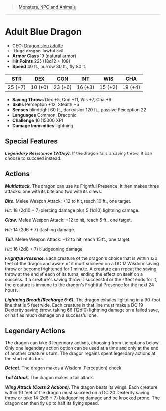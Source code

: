 ﻿---
!MonsterItem
Family: MonsterVO
Type: dragon
Size: Huge
Alignment: lawful evil
ArmorClass: 19 (natural armor)
HitPoints: 225 (18d12 + 108)
Speed: 40 ft., burrow 30 ft., fly 80 ft.
Strength: 25 (+7)
Dexterity: 10 (+0)
Constitution: 23 (+6)
Intelligence: 16 (+3)
Wisdom: 15 (+2)
Charisma: 19 (+4)
SavingThrows: Dex +5, Con +11, Wis +7, Cha +9
Skills: Perception +12, Stealth +5
DamageImmunities: lightning
Senses: blindsight 60 ft., darkvision 120 ft., passive Perception 22
Languages: Common, Draconic
Challenge: 16 (15000 XP)
Id: monsters_vo.md#adult-blue-dragon
ParentLink: monsters_vo.md#monsters-npc-and-animals
Name: Adult Blue Dragon
ParentName: Monsters, NPC and Animals
NameLevel: 1
AltName: '[Dragon bleu adulte](hd_monsters_dragon_bleu_adulte.md)'
Attributes: {}
AttributesDictionary: >+
  {}

---
> [Monsters, NPC and Animals](srd_monsters.md)

---

# Adult Blue Dragon

- CEO: [Dragon bleu adulte](hd_monsters_dragon_bleu_adulte.md)
-  Huge dragon, lawful evil
- **Armor Class** 19 (natural armor)
- **Hit Points** 225 (18d12 + 108)
- **Speed** 40 ft., burrow 30 ft., fly 80 ft.

|STR|DEX|CON|INT|WIS|CHA|
|---|---|---|---|---|---|
|25 (+7)|10 (+0)|23 (+6)|16 (+3)|15 (+2)|19 (+4)|

- **Saving Throws** Dex +5, Con +11, Wis +7, Cha +9
- **Skills** Perception +12, Stealth +5
- **Senses** blindsight 60 ft., darkvision 120 ft., passive Perception 22
- **Languages** Common, Draconic
- **Challenge** 16 (15000 XP)
- **Damage Immunities** lightning

## Special Features

**_Legendary Resistance (3/Day)_**. If the dragon fails a saving throw, it can choose to succeed instead.

## Actions

**_Multiattack_**. The dragon can use its Frightful Presence. It then makes three attacks: one with its bite and two with its claws.

**_Bite_**. Melee Weapon Attack: +12 to hit, reach 10 ft., one target.

_Hit_: 18 (2d10 + 7) piercing damage plus 5 (1d10) lightning damage.

**_Claw_**. Melee Weapon Attack: +12 to hit, reach 5 ft., one target.

_Hit_: 14 (2d6 + 7) slashing damage.

**_Tail_**. Melee Weapon Attack: +12 to hit, reach 15 ft., one target.

_Hit_: 16 (2d8 + 7) bludgeoning damage.

**_Frightful Presence_**. Each creature of the dragon's choice that is within 120 feet of the dragon and aware of it must succeed on a DC 17 Wisdom saving throw or become frightened for 1 minute. A creature can repeat the saving throw at the end of each of its turns, ending the effect on itself on a success. If a creature's saving throw is successful or the effect ends for it, the creature is immune to the dragon's Frightful Presence for the next 24 hours.

**_Lightning Breath (Recharge 5-6)_**. The dragon exhales lightning in a 90-foot line that is 5 feet wide. Each creature in that line must make a DC 19 Dexterity saving throw, taking 66 (12d10) lightning damage on a failed save, or half as much damage on a successful one.

## Legendary Actions

The dragon can take 3 legendary actions, choosing from the options below. Only one legendary action option can be used at a time and only at the end of another creature's turn. The dragon regains spent legendary actions at the start of its turn.

**_Detect_**. The dragon makes a Wisdom (Perception) check.

**_Tail Attack_**. The dragon makes a tail attack.

**_Wing Attack (Costs 2 Actions)_**. The dragon beats its wings. Each creature within 10 feet of the dragon must succeed on a DC 20 Dexterity saving throw or take 14 (2d6 + 7) bludgeoning damage and be knocked prone. The dragon can then fly up to half its flying speed.

